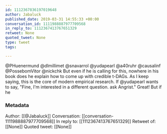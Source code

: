 ```yaml
---
id: 1112367836197019648
author: Jabaluck
published_date: 2019-03-31 14:55:33 +00:00
conversation_id: 1111988887977709568
in_reply_to: 1112367413767651329
retweet: None
quoted_tweet: None
type: tweet
tags:

---
```


@PHuenermund @dlmillimet @snavarrol @yudapearl @a40ruhr @causalinf @PossebomVitor @nickchk But even if he is calling for this, nowhere in his book does he explain how to come up with credible t-DAGs. As I keep saying, this is the core of modern empirical research. If @yudapearl  wants to say, "Fine, I'm interested in a different question. ask Angrist." Great! But if he

### Metadata

Author: [[@Jabaluck]]
Conversation: [[conversation-1111988887977709568]]
In reply to: [[1112367413767651329]]
Retweet of: [[None]]
Quoted tweet: [[None]]
